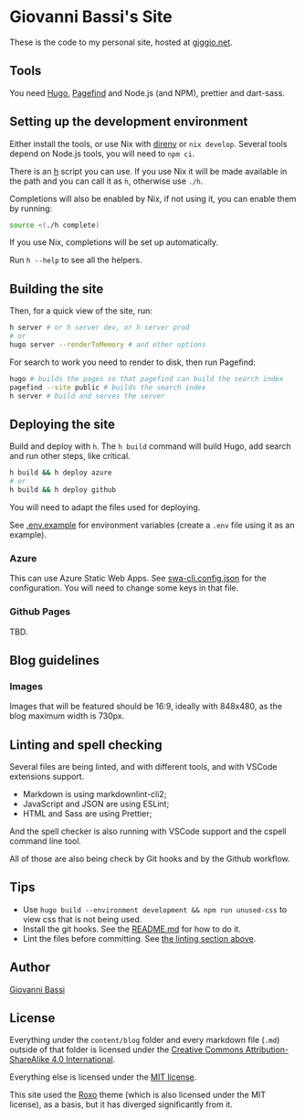 # Giovanni Bassi's Site

These is the code to my personal site, hosted at [giggio.net](https://giggio.net).

## Tools

You need [Hugo](https://gohugo.io/), [Pagefind](https://pagefind.app/docs/)
and Node.js (and NPM), prettier and dart-sass.

## Setting up the development environment

Either install the tools, or use Nix with
[direnv](https://github.com/direnv/direnv) or `nix develop`.
Several tools depend on Node.js tools, you will need to `npm ci`.

There is an [h](./h) script you can use. If you use Nix it will be
made available in the path and you can call it as `h`, otherwise use `./h`.

Completions will also be enabled by Nix, if not using it, you can
enable them by running:

```bash
source <(./h complete)
```

If you use Nix, completions will be set up automatically.

Run `h --help` to see all the helpers.

## Building the site

Then, for a quick view of the site, run:

```bash
h server # or h server dev, or h server prod
# or
hugo server --renderToMemory # and other options
```

For search to work you need to render to disk, then run Pagefind:

```bash
hugo # builds the pages so that pagefind can build the search index
pagefind --site public # builds the search index
h server # build and serves the server
```

## Deploying the site

Build and deploy with `h`.
The `h build` command will build Hugo, add search and run other steps, like
critical.

```bash
h build && h deploy azure
# or
h build && h deploy github
```

You will need to adapt the files used for deploying.

See [.env.example](./.env.example) for environment variables (create a
`.env` file using it as an example).

### Azure

This can use Azure Static Web Apps.
See [swa-cli.config.json](./swa-cli.config.json) for the configuration.
You will need to change some keys in that file.

### Github Pages

TBD.

## Blog guidelines

### Images

Images that will be featured should be 16:9, ideally with 848x480, as the blog maximum width is 730px.

## Linting and spell checking

Several files are being linted, and with different tools, and with VSCode extensions support.

- Markdown is using markdownlint-cli2;
- JavaScript and JSON are using ESLint;
- HTML and Sass are using Prettier;

And the spell checker is also running with VSCode support and the cspell command line tool.

All of those are also being check by Git hooks and by the Github workflow.

## Tips

- Use `hugo build --environment development && npm run unused-css` to view css that is not being used.
- Install the git hooks. See the [README.md](./.githooks/README.md) for how to do it.
- Lint the files before committing. See [the linting section above](#linting-and-spell-checking).

## Author

[Giovanni Bassi](https://links.giggio.net/bio)

## License

Everything under the `content/blog` folder and every markdown file (`.md`)
outside of that folder is licensed under the
[Creative Commons Attribution-ShareAlike 4.0 International](https://creativecommons.org/licenses/by-sa/4.0/).

Everything else is licensed under the [MIT license](https://opensource.org/license/MIT).

This site used the
[Roxo](https://github.com/StaticMania/roxo-hugo/tree/eac3f49bc57315701ca29498525078bd28c1338b)
theme (which is also licensed under the MIT license), as a basis,
but it has diverged significantly from it.
